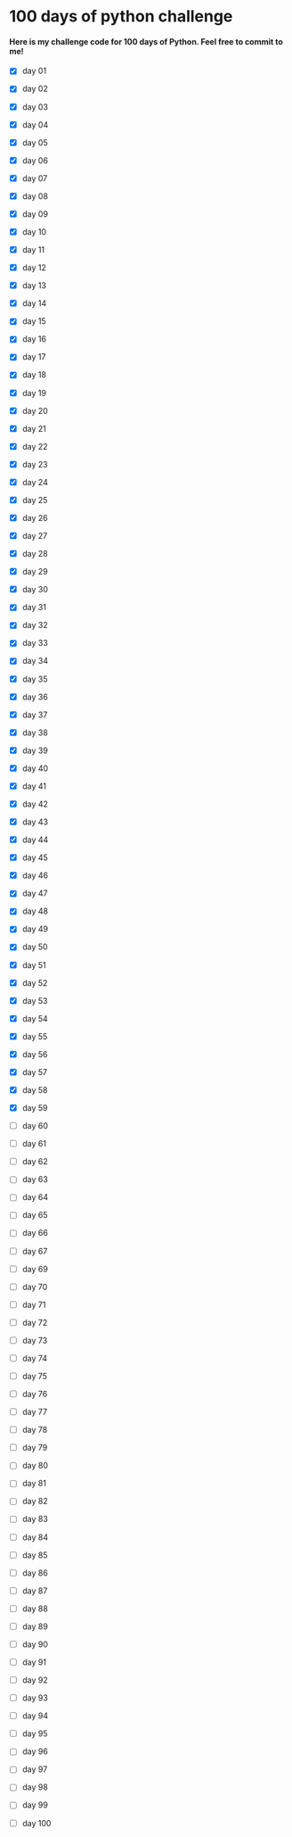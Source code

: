 # 100 days of python challenge
#### Here is my challenge code for 100 days of Python. Feel free to commit to me!
- [x] day 01  
- [x] day 02  
- [x] day 03  
- [x] day 04  
- [x] day 05  
- [x] day 06  
- [x] day 07   
- [x] day 08  
- [x] day 09  
- [x] day 10  
- [x] day 11  
- [x] day 12  
- [x] day 13  
- [x] day 14  
- [x] day 15  
- [x] day 16  
- [x] day 17  
- [x] day 18  
- [x] day 19  
- [x] day 20 
- [x] day 21 
- [x] day 22 
- [x] day 23 
- [x] day 24 
- [x] day 25 
- [x] day 26 
- [x] day 27 
- [x] day 28 
- [x] day 29 
- [x] day 30 
- [x] day 31 
- [x] day 32 
- [x] day 33 
- [x] day 34 
- [x] day 35 
- [x] day 36 
- [x] day 37 
- [x] day 38 
- [x] day 39 
- [x] day 40
- [x] day 41 
- [x] day 42 
- [x] day 43 
- [x] day 44 
- [x] day 45 
- [x] day 46 
- [x] day 47 
- [x] day 48 
- [x] day 49 
- [x] day 50
- [x] day 51
- [x] day 52
- [x] day 53
- [x] day 54
- [x] day 55
- [x] day 56
- [x] day 57
- [x] day 58
- [x] day 59
- [ ] day 60
- [ ] day 61
- [ ] day 62
- [ ] day 63
- [ ] day 64
- [ ] day 65
- [ ] day 66
- [ ] day 67
- [ ] day 69
- [ ] day 70
- [ ] day 71
- [ ] day 72
- [ ] day 73
- [ ] day 74
- [ ] day 75
- [ ] day 76
- [ ] day 77
- [ ] day 78
- [ ] day 79
- [ ] day 80
- [ ] day 81
- [ ] day 82
- [ ] day 83
- [ ] day 84
- [ ] day 85
- [ ] day 86
- [ ] day 87
- [ ] day 88
- [ ] day 89
- [ ] day 90
- [ ] day 91
- [ ] day 92
- [ ] day 93
- [ ] day 94
- [ ] day 95
- [ ] day 96
- [ ] day 97
- [ ] day 98
- [ ] day 99
- [ ] day 100


 

